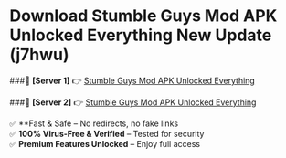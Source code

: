 # Download Stumble Guys Mod APK Unlocked Everything New Update (j7hwu)  



###🔹 **[Server 1]** 👉 [Stumble Guys Mod APK Unlocked Everything](https://apkcomod.com?title=Stumble_Guys_Mod_APK_Unlocked_Everything) 

###🔹 **[Server 2]** 👉 [Stumble Guys Mod APK Unlocked Everything](https://apkcomod.com?title=Stumble_Guys_Mod_APK_Unlocked_Everything)  

✅ **Fast & Safe – No redirects, no fake links  
✅ **100% Virus-Free & Verified** – Tested for security  
✅ **Premium Features Unlocked** – Enjoy full access  


